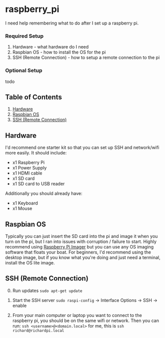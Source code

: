 raspberry_pi
============
I need help remembering what to do after I set up a raspberry pi.

### Required Setup
1. Hardware - what hardware do I need
2. Raspbian OS - how to install the OS for the pi
3. SSH (Remote Connection) - how to setup a remote connection to the pi

### Optional Setup
todo


Table of Contents
-----------------
1. [Hardware](#Hardware)
2. [Raspbian OS](#Raspbian)
3. [SSH (Remote Connection)](#SSH)


<a name="Hardware"/>

Hardware
--------
I'd recommend one starter kit so that you can set up SSH and network/wifi more easily. It should include:
- x1 Raspberry Pi
- x1 Power Supply
- x1 HDMI cable
- x1 SD card
- x1 SD card to USB reader

Additionally you should already have:
- x1 Keyboard
- x1 Mouse

<a name="Raspbian"/>

Raspbian OS
-----------
Typically you can just insert the SD card into the pi and image it when you turn on the pi, but I ran into issues with corruption / failure to start.
Highly recommend using [Raspberry Pi Imager](https://www.raspberrypi.com/software/) but you can use any OS imaging software that floats your boat.
For beginners, I'd recommend using the desktop image, but if you know what you're doing and just need a terminal, install the OS lite image.

<a name="SSH"/>

SSH (Remote Connection)
-----------------------

0. Run updates
`sudo apt-get update`

1. Start the SSH server
`sudo raspi-config` -> Interface Options -> SSH -> enable

2. From your main computer or laptop you want to connect to the raspberry pi, you should be on the same wifi or network. Then you can run:
`ssh <username>@<domain.local>` for me, this is `ssh richard@richardpi.local`
   



